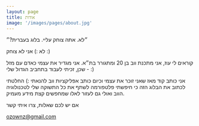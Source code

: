 ```yaml
---
layout: page
title: אודות
image: '/images/pages/about.jpg'
---
```


״לא. אתה צוחק עליי. בלוג בעברית?״

לא :) אני לא צוחק :)

קוראים לי עוז, אני מתכנת ווב בן 20 ומתגורר בת״א. אני מגדיר את עצמי כאדם עם מזל - שכן, זכיתי לעבוד בתחביב הגדול שלי :)

אני כותב קוד מאז שאני זוכר את עצמי וכיום כותב אפליקציות ווב להנאתי :) החלטתי לכתוב את הבלוג הזה כי חיפשתי פלטפורמה לשתף את כל התשוקה שלי לטכנולוגיה הווב ואולי גם לעזור לאלו שמחפשים קצת מידע מעמיק. 



אם יש לכם שאלות, צרו איתי קשר

ozownz@gmail.com